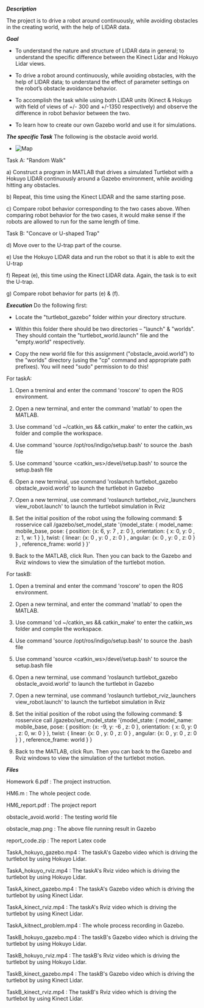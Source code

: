 ***Description***

The project is to drive a robot around continuously, while avoiding obstacles in the creating world, with the help of LIDAR data.

***Goal***

- To understand the nature and structure of LIDAR data in general; to understand the specific 
difference between the Kinect Lidar and Hokuyo Lidar views.

- To drive a robot around continuously, while avoiding obstacles, with the help of LIDAR data; 
to understand the effect of parameter settings on the robot’s obstacle avoidance behavior.

- To accomplish the task while using both LIDAR units (Kinect & Hokuyo with field of views of 
+/- 300 and +/-1350 respectively) and observe the difference in robot behavior between the 
two.

- To learn how to create our own Gazebo world and use it for simulations.

***The specific Task***
The following is the obstacle avoid world.
- ![Map](https://github.com/Jingya9711/MATLAB_Projects/blob/master/HM6_Drive_Robot_to_Avoid_Obstacles/obstacle_map.png)

Task A: "Random Walk"

a) Construct a program in MATLAB that drives a simulated Turtlebot with a Hokuyo LIDAR
continuously around a Gazebo environment, while avoiding hitting any obstacles.

b) Repeat, this time using the Kinect LIDAR and the same starting pose.

c) Compare robot behavior corresponding to the two cases above. When comparing robot 
behavior for the two cases, it would make sense if the robots are allowed to run for the 
same length of time.

Task B: "Concave or U-shaped Trap"

d) Move over to the U-trap part of the course.

e) Use the Hokuyo LIDAR data and run the robot so that it is able to exit the U-trap

f) Repeat (e), this time using the Kinect LIDAR data. Again, the task is to exit the U-trap.

g) Compare robot behavior for parts (e) & (f).

***Execution***
Do the following first: 

- Locate the "turtlebot_gazebo" folder within your directory structure. 

- Within this folder there should be two directories – "launch" & "worlds". They should 
contain the "turtlebot_world.launch" file and the "empty.world" respectively.

- Copy the new world file for this assignment ("obstacle_avoid.world") to the "worlds" 
directory (using the "cp" command and appropriate path prefixes). You will need "sudo" 
permission to do this!

For taskA:

1. Open a treminal and enter the command 'roscore' to open the ROS environment.

2. Open a new terminal, and enter the command 'matlab' to open the MATLAB.

3. Use command 'cd ~/catkin_ws && catkin_make' to enter the catkin_ws folder and complie the workspace.

4. Use command 'source /opt/ros/indigo/setup.bash' to source the .bash file

5. Use command 'source <catkin_ws>/devel/setup.bash'  to source the setup.bash file

6. Open a new terminal, use command 'roslaunch turtlebot_gazebo obstacle_avoid.world' to launch the turtlebot in Gazebo

7. Open a new terminal, use command 'roslaunch turtlebot_rviz_launchers view_robot.launch' to launch the turtlebot simulation in Rviz

8. Set the initial position of the robot using the following command:
$ rosservice call /gazebo/set_model_state '{model_state: { model_name: mobile_base, 
pose: { position: {x: 6, y: 7 , z: 0 }, orientation: { x: 0, y: 0 , z: 1, w: 1 } }, twist: { linear: {x: 0 , y: 
0 , z: 0 } , angular: {x: 0 , y: 0 , z: 0 } } , reference_frame: world } }'

9. Back to the MATLAB, click Run. Then you can back to the Gazebo and Rviz windows to view the simulation of the turtlebot motion.

For taskB:

1. Open a treminal and enter the command 'roscore' to open the ROS environment.

2. Open a new terminal, and enter the command 'matlab' to open the MATLAB.

3. Use command 'cd ~/catkin_ws && catkin_make' to enter the catkin_ws folder and complie the workspace.

4. Use command 'source /opt/ros/indigo/setup.bash' to source the .bash file

5. Use command 'source <catkin_ws>/devel/setup.bash'  to source the setup.bash file

6. Open a new terminal, use command 'roslaunch turtlebot_gazebo obstacle_avoid.world' to launch the turtlebot in Gazebo

7. Open a new terminal, use command 'roslaunch turtlebot_rviz_launchers view_robot.launch' to launch the turtlebot simulation in Rviz

8. Set the initial position of the robot using the following command:
$ rosservice call /gazebo/set_model_state '{model_state: { model_name: mobile_base, 
pose: { position: {x: -9, y: -6 , z: 0 }, orientation: { x: 0, y: 0 , z: 0, w: 0 } }, twist: { linear: {x: 0 , 
y: 0 , z: 0 } , angular: {x: 0 , y: 0 , z: 0 } } , reference_frame: world } }

9. Back to the MATLAB, click Run. Then you can back to the Gazebo and Rviz windows to view the simulation of the turtlebot motion.

***Files***

Homework 6.pdf  : The project instruction.

HM6.m  : The whole peoject code.

HM6_report.pdf  : The project report

obstacle_avoid.world  : The testing world file

obstacle_map.png  : The above file running result in Gazebo

report_code.zip  : The report Latex code

TaskA_hokuyo_gazebo.mp4  : The taskA's Gazebo video which is driving the turtlebot by using Hokuyo Lidar.

TaskA_hokuyo_rviz.mp4  : The taskA's Rviz video which is driving the turtlebot by using Hokuyo Lidar.

TaskA_kinect_gazebo.mp4  : The taskA's Gazebo video which is driving the turtlebot by using Kinect Lidar.

TaskA_kinect_rviz.mp4 : The taskA's Rviz video which is driving the turtlebot by using Kinect Lidar.

TaskA_kitnect_problem.mp4  : The whole process recording in Gazebo.

TaskB_hokuyo_gazebo.mp4  : The taskB's Gazebo video which is driving the turtlebot by using Hokuyo Lidar.

TaskB_hokuyo_rviz.mp4  : The taskB's Rviz video which is driving the turtlebot by using Hokuyo Lidar.

TaskB_kinect_gazebo.mp4  : The taskB's Gazebo video which is driving the turtlebot by using Kinect Lidar.

TaskB_kinect_rviz.mp4 : The taskB's Rviz video which is driving the turtlebot by using Kinect Lidar.
